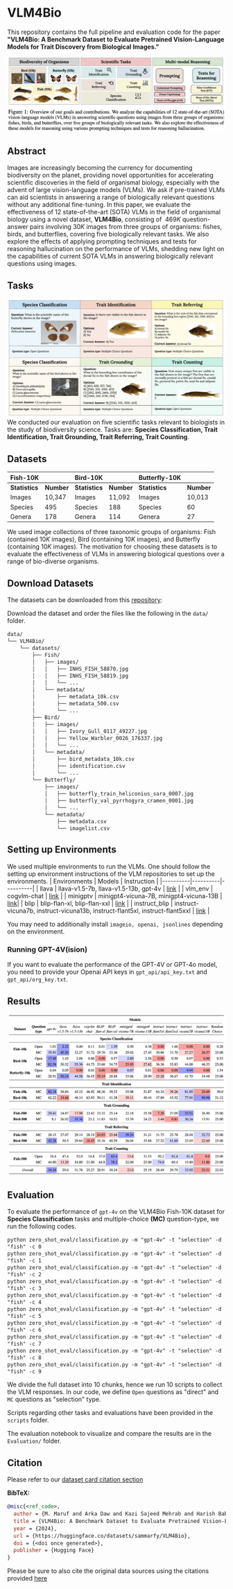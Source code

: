 # VLM4Bio

This repository contains the full pipeline and evaluation code for the paper **"VLM4Bio: A Benchmark Dataset to Evaluate Pretrained Vision-Language Models for Trait Discovery from Biological Images."**

![Alt text](assests/teaser.png)

## Abstract
Images are increasingly becoming the currency for documenting biodiversity on the planet, providing novel opportunities for accelerating scientific discoveries in the field of organismal biology, especially with the advent of large  vision-language models (VLMs). We ask if pre-trained VLMs can aid scientists in answering a range of biologically relevant questions without any additional fine-tuning. In this paper, we evaluate the effectiveness of 12 state-of-the-art (SOTA) VLMs in the field of organismal biology using a novel dataset, **VLM4Bio**, consisting of $~469K$ question-answer pairs involving $30K$ images from three groups of organisms: fishes, birds, and butterflies, covering five biologically relevant tasks. We also explore the effects of applying prompting techniques and tests for reasoning hallucination on the performance of VLMs, shedding new light on the capabilities of current SOTA VLMs in answering biologically relevant questions using images.


## Tasks
![Alt text](assests/tasks.png)
We conducted our evaluation on five scientific tasks relevant to biologists in the study of biodiversity science. Tasks are: **Species Classification, Trait Identification, Trait Grounding, Trait Referring, Trait Counting**.

## Datasets

| **Fish-10K**| | **Bird-10K** | | **Butterfly-10K**  | |
|----------|----------|----------|----------|----------|----------|
| **Statistics** | **Number** | **Statistics** | **Number** | **Statistics** | **Number** |
|Images | 10,347 | Images | 11,092 | Images | 10,013 |
|Species | 495 | Species | 188 | Species | 60 |
|Genera | 178 | Genera | 114 | Genera | 27 | 


We used image collections of three taxonomic groups of organisms: Fish (contained $10K$ images), Bird (containing $10K$ images), and Butterfly (containing $10K$ images). The motivation for choosing these datasets is to evaluate the effectiveness of VLMs in answering biological questions over a range of bio-diverse organisms.

## Download Datasets
The datasets can be downloaded from this [repository](https://huggingface.co/datasets/sammarfy/VLM4Bio):

Download the dataset and order the files like the following in the ```data/``` folder.

```
data/
└── VLM4Bio/
    └── datasets/
        ├── Fish/
        │   ├── images/
        │   │   ├── INHS_FISH_58870.jpg
        │   │   ├── INHS_FISH_58819.jpg
        │   │   └── ...
        │   └── metadata/
        │       ├── metadata_10k.csv
        │       ├── metadata_500.csv
        │       └── ...
        ├── Bird/
        │   ├── images/
        │   │   ├── Ivory_Gull_0117_49227.jpg
        │   │   ├── Yellow_Warbler_0026_176337.jpg
        │   │   └── ...
        │   └── metadata/
        │       ├── bird_metadata_10k.csv
        │       ├── identification.csv
        │       └── ...
        └── Butterfly/
            ├── images/
            │   ├── butterfly_train_heliconius_sara_0007.jpg
            │   ├── butterfly_val_pyrrhogyra_cramen_0001.jpg
            │   └── ...
            └── metadata/
                ├── metadata.csv
                └── imagelist.csv
```

## Setting up Environments
We used multiple environments to run the VLMs. One should follow the setting up environment instructions of the VLM repositories to set up the environments.
| Environments | Models | Instruction |
|----------|----------|----------|
| llava | llava-v1.5-7b, llava-v1.5-13b, gpt-4v | [link](https://github.com/haotian-liu/LLaVA?tab=readme-ov-file#install) |
| vlm_env | cogvlm-chat | [link](https://github.com/THUDM/CogVLM?tab=readme-ov-file#option-2deploy-cogvlm--cogagent-by-yourself) |
| minigptv | minigpt4-vicuna-7B, minigpt4-vicuna-13B | [link](https://github.com/Vision-CAIR/MiniGPT-4?tab=readme-ov-file#installation)|
| blip | blip-flan-xl, blip-flan-xxl | [link](https://github.com/salesforce/BLIP?tab=readme-ov-file#blip-bootstrapping-language-image-pre-training-for-unified-vision-language-understanding-and-generation) |
| instruct_blip | instruct-vicuna7b, instruct-vicuna13b, instruct-flant5xl, instruct-flant5xxl | [link](https://github.com/salesforce/LAVIS/blob/main/projects/instructblip/README.md#install-from-source) |

You may need to additionally install ```imageio, openai, jsonlines``` depending on the environment. 

### Running GPT-4V(ision)
If you want to evaluate the performance of the GPT-4V or GPT-4o model, you need to provide your Openai API keys in ```gpt_api/api_key.txt``` and ```gpt_api/org_key.txt```.

## Results

![Alt text](assests/result.png)

## Evaluation

To evaluate the performance of ```gpt-4v``` on the VLM4Bio Fish-10K dataset for **Species Classification** tasks and multiple-choice **(MC)** question-type, we run the following codes.

```
python zero_shot_eval/classification.py -m "gpt-4v" -t "selection" -d "fish" -c 0
python zero_shot_eval/classification.py -m "gpt-4v" -t "selection" -d "fish" -c 1
python zero_shot_eval/classification.py -m "gpt-4v" -t "selection" -d "fish" -c 2
python zero_shot_eval/classification.py -m "gpt-4v" -t "selection" -d "fish" -c 3
python zero_shot_eval/classification.py -m "gpt-4v" -t "selection" -d "fish" -c 4
python zero_shot_eval/classification.py -m "gpt-4v" -t "selection" -d "fish" -c 5
python zero_shot_eval/classification.py -m "gpt-4v" -t "selection" -d "fish" -c 6
python zero_shot_eval/classification.py -m "gpt-4v" -t "selection" -d "fish" -c 7
python zero_shot_eval/classification.py -m "gpt-4v" -t "selection" -d "fish" -c 8
python zero_shot_eval/classification.py -m "gpt-4v" -t "selection" -d "fish" -c 9
```
We divide the full dataset into 10 chunks, hence we run 10 scripts to collect the VLM responses. In our code, we define ```Open``` questions as "direct" and ```MC``` questions as "selection" type. 

Scripts regarding other tasks and evaluations have been provided in the ```scripts``` folder.

The evaluation notebook to visualize and compare the results are in the ```Evaluation/``` folder.

## Citation
Please refer to our [dataset card citation section](https://huggingface.co/datasets/sammarfy/VLM4Bio#citation)

**BibTeX:**
```bibtex
@misc{<ref_code>,
  author = {M. Maruf and Arka Daw and Kazi Sajeed Mehrab and Harish Babu Manogaran and Abhilash Neog and Medha Sawhney and Mridul Khurana and James P. Balhoff and Yasin Bakis and Bahadir Altintas and Matthew J Thompson and Elizabeth G Campolongo and Josef C. Uyeda and Hilmar Lapp and Henry L. Bart Jr. and Paula M. Mabee and Yu Su and Wei-Lun Chao and Charles Stewart and Tanya Berger-Wolf and Wasila Dahdul and Anuj Karpatne},
  title = {VLM4Bio: A Benchmark Dataset to Evaluate Pretrained Vision-Language Models for Trait Discovery from Biological Images.},
  year = {2024},
  url = {https://huggingface.co/datasets/sammarfy/VLM4Bio},
  doi = {<doi once generated>},
  publisher = {Hugging Face}
}

```
Please be sure to also cite the original data sources using the citations provided [here](https://huggingface.co/datasets/sammarfy/VLM4Bio/blob/main/metadata/data-bib.bib)
